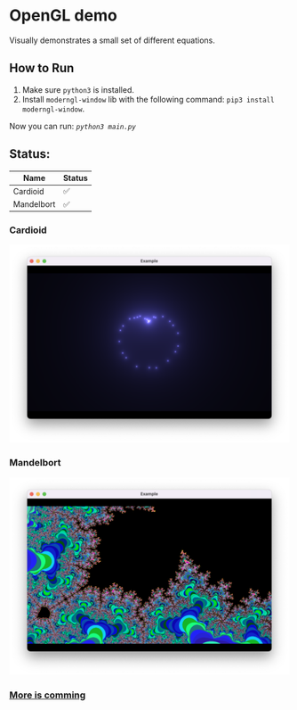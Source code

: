 # OpenGL demo

Visually demonstrates a small set of different equations.

## How to Run

1. Make sure `python3` is installed.
2. Install `moderngl-window` lib with the following command: `pip3 install moderngl-window`.

Now you can run: *`python3 main.py`*

## Status:

|Name|Status|
|-|-|
|Cardioid|✅|
|Mandelbort|✅|

### Cardioid
![cardioid](assets/cardioid.png "Cardioid")

### Mandelbort
![mandelbort](assets/mandelbort.png "Mandelbort")

### [More is comming](https://en.wikipedia.org/wiki/Gallery_of_curves)